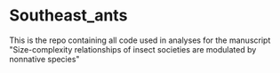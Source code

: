 # Southeast_ants

This is the repo containing all code used in analyses for the manuscript 
"Size-complexity relationships of insect societies are modulated by nonnative species"

